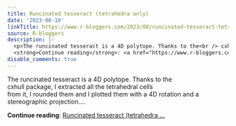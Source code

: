 ```yaml
---
title: Runcinated tesseract (tetrahedra only)
date: '2023-08-10'
linkTitle: https://www.r-bloggers.com/2023/08/runcinated-tesseract-tetrahedra-only/
source: R-bloggers
description: |-
  <p>The runcinated tesseract is a 4D polytope. Thanks to the<br /> cxhull package, I extracted all the tetrahedral cells<br /> from it, I rounded them and I plotted them with a 4D rotation and a<br /> stereographic projection....</p>
  <strong>Continue reading</strong>: <a href="https://www.r-bloggers.com/2023/08/runcinated-tesseract-tetrahedra-only/">Runcinated tesseract (tetrahedra ...
disable_comments: true
---
```

<p>The runcinated tesseract is a 4D polytope. Thanks to the<br /> cxhull package, I extracted all the tetrahedral cells<br /> from it, I rounded them and I plotted them with a 4D rotation and a<br /> stereographic projection....</p>
<strong>Continue reading</strong>: <a href="https://www.r-bloggers.com/2023/08/runcinated-tesseract-tetrahedra-only/">Runcinated tesseract (tetrahedra ...
